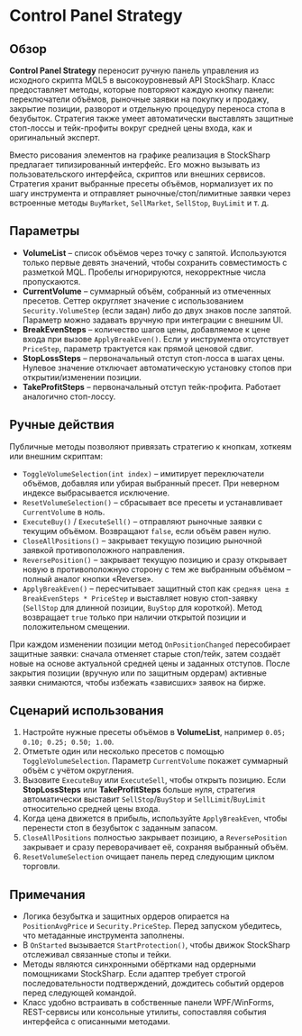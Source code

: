 # Control Panel Strategy

## Обзор
**Control Panel Strategy** переносит ручную панель управления из исходного скрипта MQL5 в высокоуровневый API StockSharp. Класс предоставляет методы, которые повторяют каждую кнопку панели: переключатели объёмов, рыночные заявки на покупку и продажу, закрытие позиции, разворот и отдельную процедуру переноса стопа в безубыток. Стратегия также умеет автоматически выставлять защитные стоп-лоссы и тейк-профиты вокруг средней цены входа, как и оригинальный эксперт.

Вместо рисования элементов на графике реализация в StockSharp предлагает типизированный интерфейс. Его можно вызывать из пользовательского интерфейса, скриптов или внешних сервисов. Стратегия хранит выбранные пресеты объёмов, нормализует их по шагу инструмента и отправляет рыночные/стоп/лимитные заявки через встроенные методы `BuyMarket`, `SellMarket`, `SellStop`, `BuyLimit` и т. д.

## Параметры
- **VolumeList** – список объёмов через точку с запятой. Используются только первые девять значений, чтобы сохранить совместимость с разметкой MQL. Пробелы игнорируются, некорректные числа пропускаются.
- **CurrentVolume** – суммарный объём, собранный из отмеченных пресетов. Сеттер округляет значение с использованием `Security.VolumeStep` (если задан) либо до двух знаков после запятой. Параметр можно задавать вручную при интеграции с внешним UI.
- **BreakEvenSteps** – количество шагов цены, добавляемое к цене входа при вызове `ApplyBreakEven()`. Если у инструмента отсутствует `PriceStep`, параметр трактуется как прямой ценовой сдвиг.
- **StopLossSteps** – первоначальный отступ стоп-лосса в шагах цены. Нулевое значение отключает автоматическую установку стопов при открытии/изменении позиции.
- **TakeProfitSteps** – первоначальный отступ тейк-профита. Работает аналогично стоп-лоссу.

## Ручные действия
Публичные методы позволяют привязать стратегию к кнопкам, хоткеям или внешним скриптам:

- `ToggleVolumeSelection(int index)` – имитирует переключатели объёмов, добавляя или убирая выбранный пресет. При неверном индексе выбрасывается исключение.
- `ResetVolumeSelection()` – сбрасывает все пресеты и устанавливает `CurrentVolume` в ноль.
- `ExecuteBuy()` / `ExecuteSell()` – отправляют рыночные заявки с текущим объёмом. Возвращают `false`, если объём равен нулю.
- `CloseAllPositions()` – закрывает текущую позицию рыночной заявкой противоположного направления.
- `ReversePosition()` – закрывает текущую позицию и сразу открывает новую в противоположную сторону с тем же выбранным объёмом – полный аналог кнопки «Reverse».
- `ApplyBreakEven()` – пересчитывает защитный стоп как `средняя цена ± BreakEvenSteps * PriceStep` и выставляет новую стоп-заявку (`SellStop` для длинной позиции, `BuyStop` для короткой). Метод возвращает `true` только при наличии открытой позиции и положительном смещении.

При каждом изменении позиции метод `OnPositionChanged` пересобирает защитные заявки: сначала отменяет старые стоп/тейк, затем создаёт новые на основе актуальной средней цены и заданных отступов. После закрытия позиции (вручную или по защитным ордерам) активные заявки снимаются, чтобы избежать «зависших» заявок на бирже.

## Сценарий использования
1. Настройте нужные пресеты объёмов в **VolumeList**, например `0.05; 0.10; 0.25; 0.50; 1.00`.
2. Отметьте один или несколько пресетов с помощью `ToggleVolumeSelection`. Параметр `CurrentVolume` покажет суммарный объём с учётом округления.
3. Вызовите `ExecuteBuy` или `ExecuteSell`, чтобы открыть позицию. Если **StopLossSteps** или **TakeProfitSteps** больше нуля, стратегия автоматически выставит `SellStop`/`BuyStop` и `SellLimit`/`BuyLimit` относительно средней цены входа.
4. Когда цена движется в прибыль, используйте `ApplyBreakEven`, чтобы перенести стоп в безубыток с заданным запасом.
5. `CloseAllPositions` полностью закрывает позицию, а `ReversePosition` закрывает и сразу переворачивает её, сохраняя выбранный объём.
6. `ResetVolumeSelection` очищает панель перед следующим циклом торговли.

## Примечания
- Логика безубытка и защитных ордеров опирается на `PositionAvgPrice` и `Security.PriceStep`. Перед запуском убедитесь, что метаданные инструмента заполнены.
- В `OnStarted` вызывается `StartProtection()`, чтобы движок StockSharp отслеживал связанные стопы и тейки.
- Методы являются синхронными обёртками над ордерными помощниками StockSharp. Если адаптер требует строгой последовательности подтверждений, дождитесь событий ордеров перед следующей командой.
- Класс удобно встраивать в собственные панели WPF/WinForms, REST-сервисы или консольные утилиты, сопоставляя события интерфейса с описанными методами.
